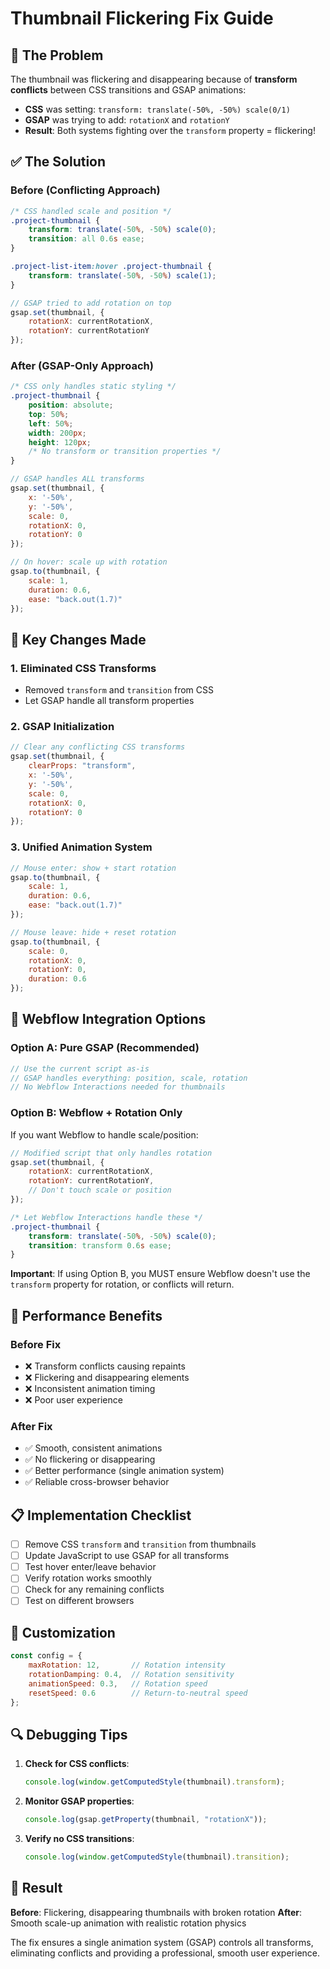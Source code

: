 # Thumbnail Flickering Fix Guide

## 🐛 The Problem

The thumbnail was flickering and disappearing because of **transform conflicts** between CSS transitions and GSAP animations:

- **CSS** was setting: `transform: translate(-50%, -50%) scale(0/1)`
- **GSAP** was trying to add: `rotationX` and `rotationY`
- **Result**: Both systems fighting over the `transform` property = flickering!

## ✅ The Solution

### Before (Conflicting Approach)
```css
/* CSS handled scale and position */
.project-thumbnail {
    transform: translate(-50%, -50%) scale(0);
    transition: all 0.6s ease;
}

.project-list-item:hover .project-thumbnail {
    transform: translate(-50%, -50%) scale(1);
}
```

```javascript
// GSAP tried to add rotation on top
gsap.set(thumbnail, {
    rotationX: currentRotationX,
    rotationY: currentRotationY
});
```

### After (GSAP-Only Approach)
```css
/* CSS only handles static styling */
.project-thumbnail {
    position: absolute;
    top: 50%;
    left: 50%;
    width: 200px;
    height: 120px;
    /* No transform or transition properties */
}
```

```javascript
// GSAP handles ALL transforms
gsap.set(thumbnail, {
    x: '-50%',
    y: '-50%',
    scale: 0,
    rotationX: 0,
    rotationY: 0
});

// On hover: scale up with rotation
gsap.to(thumbnail, {
    scale: 1,
    duration: 0.6,
    ease: "back.out(1.7)"
});
```

## 🎯 Key Changes Made

### 1. **Eliminated CSS Transforms**
- Removed `transform` and `transition` from CSS
- Let GSAP handle all transform properties

### 2. **GSAP Initialization**
```javascript
// Clear any conflicting CSS transforms
gsap.set(thumbnail, {
    clearProps: "transform",
    x: '-50%',
    y: '-50%',
    scale: 0,
    rotationX: 0,
    rotationY: 0
});
```

### 3. **Unified Animation System**
```javascript
// Mouse enter: show + start rotation
gsap.to(thumbnail, {
    scale: 1,
    duration: 0.6,
    ease: "back.out(1.7)"
});

// Mouse leave: hide + reset rotation
gsap.to(thumbnail, {
    scale: 0,
    rotationX: 0,
    rotationY: 0,
    duration: 0.6
});
```

## 🔧 Webflow Integration Options

### Option A: Pure GSAP (Recommended)
```javascript
// Use the current script as-is
// GSAP handles everything: position, scale, rotation
// No Webflow Interactions needed for thumbnails
```

### Option B: Webflow + Rotation Only
If you want Webflow to handle scale/position:

```javascript
// Modified script that only handles rotation
gsap.set(thumbnail, {
    rotationX: currentRotationX,
    rotationY: currentRotationY,
    // Don't touch scale or position
});
```

```css
/* Let Webflow Interactions handle these */
.project-thumbnail {
    transform: translate(-50%, -50%) scale(0);
    transition: transform 0.6s ease;
}
```

**Important**: If using Option B, you MUST ensure Webflow doesn't use the `transform` property for rotation, or conflicts will return.

## 🚀 Performance Benefits

### Before Fix
- ❌ Transform conflicts causing repaints
- ❌ Flickering and disappearing elements
- ❌ Inconsistent animation timing
- ❌ Poor user experience

### After Fix
- ✅ Smooth, consistent animations
- ✅ No flickering or disappearing
- ✅ Better performance (single animation system)
- ✅ Reliable cross-browser behavior

## 📋 Implementation Checklist

- [ ] Remove CSS `transform` and `transition` from thumbnails
- [ ] Update JavaScript to use GSAP for all transforms
- [ ] Test hover enter/leave behavior
- [ ] Verify rotation works smoothly
- [ ] Check for any remaining conflicts
- [ ] Test on different browsers

## 🎨 Customization

```javascript
const config = {
    maxRotation: 12,       // Rotation intensity
    rotationDamping: 0.4,  // Rotation sensitivity
    animationSpeed: 0.3,   // Rotation speed
    resetSpeed: 0.6        // Return-to-neutral speed
};
```

## 🔍 Debugging Tips

1. **Check for CSS conflicts**:
   ```javascript
   console.log(window.getComputedStyle(thumbnail).transform);
   ```

2. **Monitor GSAP properties**:
   ```javascript
   console.log(gsap.getProperty(thumbnail, "rotationX"));
   ```

3. **Verify no CSS transitions**:
   ```javascript
   console.log(window.getComputedStyle(thumbnail).transition);
   ```

## 🎯 Result

**Before**: Flickering, disappearing thumbnails with broken rotation
**After**: Smooth scale-up animation with realistic rotation physics

The fix ensures a single animation system (GSAP) controls all transforms, eliminating conflicts and providing a professional, smooth user experience.